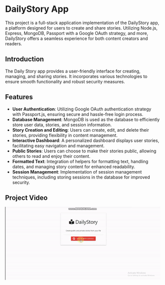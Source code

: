 # DailyStory App

This project is a full-stack application implementation of the DailyStory app, a platform designed for users to create and share stories. Utilizing Node.js, Express, MongoDB, Passport with a Google OAuth strategy, and more, DailyStory offers a seamless experience for both content creators and readers.

## Introduction

The Daily Story app provides a user-friendly interface for creating, managing, and sharing stories. It incorporates various technologies to ensure smooth functionality and robust security measures.

## Features

- **User Authentication**: Utilizing Google OAuth authentication strategy with Passport.js, ensuring secure and hassle-free login process.
- **Database Management**: MongoDB is used as the database to efficiently store user data, stories, and session information.
- **Story Creation and Editing**: Users can create, edit, and delete their stories, providing flexibility in content management.
- **Interactive Dashboard**: A personalized dashboard displays user stories, facilitating easy navigation and management.
- **Public Stories**: Users can choose to make their stories public, allowing others to read and enjoy their content.
- **Formatted Text**: Integration of helpers for formatting text, handling dates, and managing story content for enhanced readability.
- **Session Management**: Implementation of session management techniques, including storing sessions in the database for improved security.

## Project Video

![GIF](projectVideo/projectVideo.gif)
